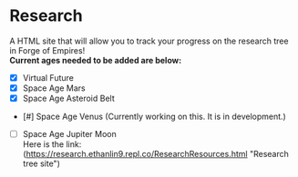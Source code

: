 # Research
A HTML site that will allow you to track your progress on the research tree in Forge of Empires!\
**Current ages needed to be added are below:** 
- [X] Virtual Future
- [X] Space Age Mars
- [X] Space Age Asteroid Belt
- [#] Space Age Venus (Currently working on this. It is in development.)
- [ ] Space Age Jupiter Moon\
Here is the link: (https://research.ethanlin9.repl.co/ResearchResources.html "Research tree site")
